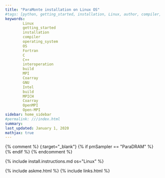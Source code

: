 ```yaml
---
title: "ParaMonte installation on Linux OS"
#tags: [python, getting_started, installation, Linux, author, compiler, operating_system, OS, Fortran, C, C++, interoperation, build]
keywords: 
        Linux
        getting_started
        installation
        compiler
        operating_system
        OS
        Fortran
        C
        C++
        interoperation
        build
        MPI
        Coarray
        GNU
        Intel
        build
        MPICH
        Coarray
        OpenMPI
        Open-MPI
sidebar: home_sidebar
#permalink: ///index.html
summary:
last_updated: January 1, 2020
mathjax: true
---
```

{% comment %}
[](){:target="_blank"}
{% if pmSampler == "ParaDRAM" %}
{% endif %}
{% endcomment %}
<br>

{% include install.instructions.md os="Linux" %}

{% include askme.html %}
{% include links.html %}
